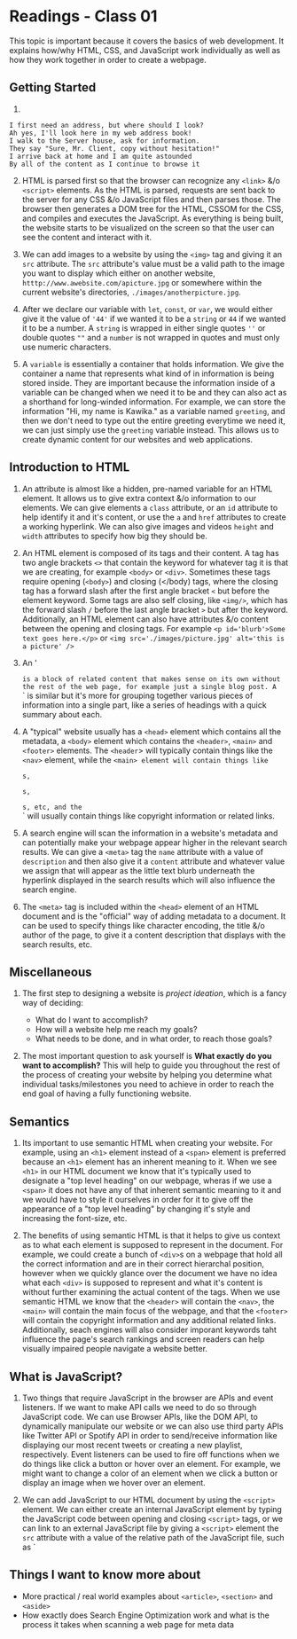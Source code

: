 # Readings - Class 01

This topic is important because it covers the basics of web development. It explains how/why HTML, CSS, and JavaScript work individually as well as how they work together in order to create a webpage.

## Getting Started

1.
```
I first need an address, but where should I look?
Ah yes, I'll look here in my web address book!
I walk to the Server house, ask for information. 
They say "Sure, Mr. Client, copy without hesitation!"
I arrive back at home and I am quite astounded
By all of the content as I continue to browse it
```

2. HTML is parsed first so that the browser can recognize any `<link>` &/o `<script>` elements. As the HTML is parsed, requests are sent back to the server for any CSS &/o JavaScript files and then parses those. The browser then generates a DOM tree for the HTML, CSSOM for the CSS, and compiles and executes the JavaScript. As everything is being built, the website starts to be visualized on the screen so that the user can see the content and interact with it.

3. We can add images to a website by using the `<img>` tag and giving it an `src` attribute. The `src` attribute's value must be a valid path to the image you want to display which either on another website, `htttp://www.awebsite.com/apicture.jpg` or somewhere within the current website's directories, `./images/anotherpicture.jpg`.

4. After we declare our variable with `let`, `const`, or `var`, we would either give it the value of `'44'` if we wanted it to be a `string` or `44` if we wanted it to be a number. A `string` is wrapped in either single quotes `''` or double quotes `""` and a `number` is not wrapped in quotes and must only use numeric characters. 

5. A `variable` is essentially a container that holds information. We give the container a name that represents what kind of in information is being stored inside. They are important because the information inside of a variable can be changed when we need it to be and they can also act as a shorthand for long-winded information. For example, we can store the information "Hi, my name is Kawika." as a variable named `greeting`, and then we don't need to type out the entire greeting everytime we need it, we can just simply use the `greeting` variable instead. This allows us to create dynamic content for our websites and web applications.

## Introduction to HTML

1. An attribute is almost like a hidden, pre-named variable for an HTML element. It allows us to give extra context &/o information to our elements. We can give elements a `class` attribute, or an `id` attribute to help identify it and it's content, or use the `a` and `href` attributes to create a working hyperlink. We can also give images and videos `height` and `width` attributes to specify how big they should be. 

2. An HTML element is composed of its tags and their content. A tag has two angle brackets `<>` that contain the keyword for whatever tag it is that we are creating, for example `<body>` or `<div>`. Sometimes these tags require opening (`<body>`) and closing (</body) tags, where the closing tag has a forward slash after the first angle bracket `<` but before the element keyword. Some tags are also self closing, like `<img/>`, which has the forward slash `/` before the last angle bracket `>` but after the keyword. Additionally, an HTML element can also have attributes &/o content between the opening and closing tags. For example `<p id='blurb'>Some text goes here.</p>` or `<img src='./images/picture.jpg' alt='this is a picture' />`

3. An '<article>` is a block of related content that makes sense on its own without the rest of the web page, for example just a single blog post. A `<section>` is similar but it's more for grouping together various pieces of information into a single part, like a series of headings with a quick summary about each.

4. A "typical" website usually has a `<head>` element which contains all the metadata, a `<body>` element which contains the `<header>`, `<main>` and `<footer>` elements. The `<header`> will typically contain things like the `<nav>` element, while the `<main> element will contain things like `<div>`s, `<p>`s, `<section>`s, etc, and the `<footer>` will usually contain things like copyright information or related links.

5. A search engine will scan the information in a website's metadata and can potentially make your webpage appear higher in the relevant search results. We can give a `<meta>` tag the `name` attribute with a value of `description` and then also give it a `content` attribute and whatever value we assign that will appear as the little text blurb underneath the hyperlink displayed in the search results which will also influence the search engine.

6. The `<meta>` tag is included within the `<head>` element of an HTML document and is the "official" way of adding metadata to a document. It can be used to specify things like character encoding, the title &/o author of the page, to give it a content description that displays with the search results, etc.

## Miscellaneous

1. The first step to designing a website is *project ideation*, which is a fancy way of deciding:
	- What do I want to accomplish?
	- How will a website help me reach my goals?
	- What needs to be done, and in what order, to reach those goals?

2. The most important question to ask yourself is **What exactly do you want to accomplish?** This will help to guide you throughout the rest of the process of creating your website by helping you determine what individual tasks/milestones you need to achieve in order to reach the end goal of having a fully functioning website.

## Semantics

1. Its important to use semantic HTML when creating your website. For example, using an `<h1>` element instead of a `<span>` element is preferred because an `<h1>` element has an inherent meaning to it. When we see `<h1>` in our HTML document we know that it's typically used to designate a "top level heading" on our webpage, wheras if we use a `<span>` it does not have any of that inherent semantic meaning to it and we would have to style it ourselves in order for it to give off the appearance of a "top level heading" by changing it's style and increasing the font-size, etc.

2. The benefits of using semantic HTML is that it helps to give us context as to what each element is supposed to represent in the document. For example, we could create a bunch of `<div>`s on a webpage that hold all the correct information and are in their correct hierarchal position, however when we quickly glance over the document we have no idea what each `<div>` is supposed to represent and what it's content is without further examining the actual content of the tags. When we use semantic HTML we know that the `<header>` will contain the `<nav>`, the `<main>` will contain the main focus of the webpage, and that the `<footer>` will contain the copyright information and any additional related links. Additionally, seach engines will also consider imporant keywords taht influence the page's search rankings and screen readers can help visually impaired people navigate a website better. 

## What is JavaScript?

1. Two things that require JavaScript in the browser are APIs and event listeners. If we want to make API calls we need to do so through JavaScript code. We can use Browser APIs, like the DOM API, to dynamically manipulate our website or we can also use third party APIs like Twitter API or Spotify API in order to send/receive information like displaying our most recent tweets or creating a new playlist, respectively. Event listeners can be used to fire off functions when we do things like click a button or hover over an element. For example, we might want to change a color of an element when we click a button or display an image when we hover over an element.

2. We can add JavaScript to our HTML document by using the `<script>` element. We can either create an internal JavaScript element by typing the JavaScript code between opening and closing `<script>` tags, or we can link to an external JavaScript file by giving a `<script>` element the `src` attribute with a value of the relative path of the JavaScript file, such as `<script src="myScript.js"></script>

## Things I want to know more about
- More practical / real world examples about `<article>`, `<section>` and `<aside>`
- How exactly does Search Engine Optimization work and what is the process it takes when scanning a web page for meta data
